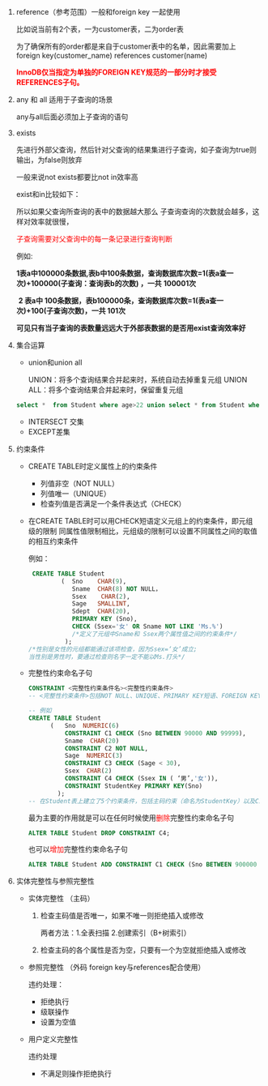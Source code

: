 1. reference（参考范围）一般和foreign key 一起使用

   比如说当前有2个表，一为customer表，二为order表

   为了确保所有的order都是来自于customer表中的名单，因此需要加上foreign key(customer_name) references customer(name)

   <font color=red> **InnoDB仅当指定为单独的FOREIGN KEY规范的一部分时才接受REFERENCES子句。**</font>

2. any 和 all 适用于子查询的场景  

   any与all后面必须加上子查询的语句

3. exists

   先进行外部父查询，然后针对父查询的结果集进行子查询，如子查询为true则输出，为false则放弃

   一般来说not exists都要比not in效率高

   exist和in比较如下：

   所以如果父查询所查询的表中的数据越大那么 子查询查询的次数就会越多，这样对效率就很慢，

   <font color=red>子查询需要对父查询中的每一条记录进行查询判断</font>

      例如:

   ​    **1表a中100000条数据,表b中100条数据，查询数据库次数=1(表a查一次)+100000(子查询：查询表b的次数) ，一共** **100001次**

   ​     **2 表a中 100条数据，表b100000条，查询数据库次数=1(表a查一次)+100(子查询次数)，一共 101次**

   ​     **可见只有当子查询的表数量远远大于外部表数据的是否用exist查询效率好**

4. 集合运算

   - union和union all

     UNION：将多个查询结果合并起来时，系统自动去掉重复元组
     UNION ALL：将多个查询结果合并起来时，保留重复元组 	

   ```sql
   select *  from Student where age>22 union select * from Student where age=22;
   ```

   - INTERSECT 交集
   - EXCEPT差集

5. 约束条件

   - CREATE TABLE时定义属性上的约束条件
     - 列值非空（NOT NULL）
     - 列值唯一（UNIQUE）
     - 检查列值是否满足一个条件表达式（CHECK）

   - 在CREATE TABLE时可以用CHECK短语定义元组上的约束条件，即元组级的限制
     同属性值限制相比，元组级的限制可以设置不同属性之间的取值的相互约束条件 

     例如：

     ```sql
      CREATE TABLE Student
              (  Sno    CHAR(9), 
                 Sname  CHAR(8) NOT NULL，
                 Ssex    CHAR(2),
                 Sage   SMALLINT,
                 Sdept  CHAR(20),
                 PRIMARY KEY (Sno),
                 CHECK (Ssex='女' OR Sname NOT LIKE 'Ms.%')
                 /*定义了元组中Sname和 Ssex两个属性值之间的约束条件*/
               );
     /*性别是女性的元组都能通过该项检查，因为Ssex=‘女’成立;
     当性别是男性时，要通过检查则名字一定不能以Ms.打头*/
     ```


   - 完整性约束命名子句

     ```sql 
     CONSTRAINT <完整性约束条件名><完整性约束条件>
     -- <完整性约束条件>包括NOT NULL、UNIQUE、PRIMARY KEY短语、FOREIGN KEY短语、CHECK短语等
     
     -- 例如
     CREATE TABLE Student
           (   Sno  NUMERIC(6)
               CONSTRAINT C1 CHECK (Sno BETWEEN 90000 AND 99999),
               Sname  CHAR(20)  
               CONSTRAINT C2 NOT NULL,
               Sage  NUMERIC(3)
               CONSTRAINT C3 CHECK (Sage < 30),
               Ssex  CHAR(2)
               CONSTRAINT C4 CHECK (Ssex IN ( ‘男’,'女')),
               CONSTRAINT StudentKey PRIMARY KEY(Sno)
             );
     -- 在Student表上建立了5个约束条件，包括主码约束（命名为StudentKey）以及C1、C2、C3、C4四个列级约束。
     ```

     最为主要的作用就是可以在任何时候使用<font color=red>删除</font>完整性约束命名子句

     ```sql
     ALTER TABLE Student DROP CONSTRAINT C4;
     ```

     也可以<font color=red>增加</font>完整性约束命名子句

     ```sql
     ALTER TABLE Student ADD CONSTRAINT C1 CHECK (Sno BETWEEN 900000 AND 999999),
     ```




6. 实体完整性与参照完整性

   - 实体完整性 （主码）

     1. 检查主码值是否唯一，如果不唯一则拒绝插入或修改 

        两者方法：1.全表扫描 2.创建索引（B+树索引）

     2. 检查主码的各个属性是否为空，只要有一个为空就拒绝插入或修改

   - 参照完整性 （外码 foreign key与references配合使用）

     违约处理：

     - 拒绝执行
     - 级联操作
     - 设置为空值

   - 用户定义完整性

     违约处理

     - 不满足则操作拒绝执行